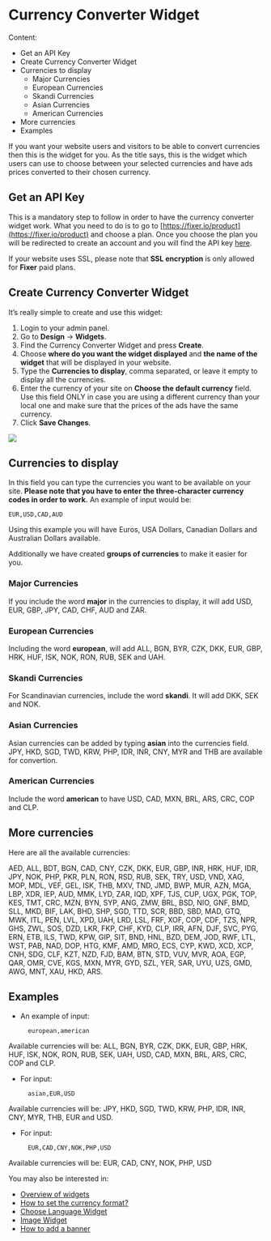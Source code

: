 # Currency Converter Widget

Content:
-   Get an API Key
-   Create Currency Converter Widget
-   Currencies to display
    -   Major Currencies
    -   European Currencies
    -   Skandi Currencies
    -   Asian Currencies
    -   American Currencies
-   More currencies
-   Examples

If you want your website users and visitors to be able to convert currencies then this is the widget for you. As the title says, this is the widget which users can use to choose between your selected currencies and have ads prices converted to their chosen currency.

## Get an API Key

This is a mandatory step to follow in order to have the currency converter widget work. What you need to do is to go to  [https://fixer.io/product](https://fixer.io/product)  and choose a plan. Once you choose the plan you will be redirected to create an account and you will find the API key  [here](https://fixer.io/dashboard).

If your website uses SSL, please note that  **SSL encryption**  is only allowed for  **Fixer**  paid plans.


## Create Currency Converter Widget

It’s really simple to create and use this widget:

1.  Login to your admin panel.
2.  Go to  **Design**  ->  **Widgets**.
3.  Find the Currency Converter Widget and press  **Create**.
4.  Choose  **where do you want the widget displayed**  and  **the name of the widget**  that will be displayed in your website.
5.  Type the  **Currencies to display**, comma separated, or leave it empty to display all the currencies.
6.  Enter the currency of your site on  **Choose the default currency**  field. Use this field ONLY in case you are using a different currency than your local one and make sure that the prices of the ads have the same currency.
7.  Click  **Save Changes**.

![](https://raw.githubusercontent.com/yclas/guides/master/images/currency%20conventor%20widget.png)

## Currencies to display


In this field you can type the currencies you want to be available on your site.
**Please note that you have to enter the three-character currency codes in order to work.** An example of input would be:

```
EUR,USD,CAD,AUD

```

Using this example you will have Euros, USA Dollars, Canadian Dollars and Australian Dollars available.

Additionally we have created  **groups of currencies**  to make it easier for you.

### Major Currencies

If you include the word  **major**  in the currencies to display, it will add USD, EUR, GBP, JPY, CAD, CHF, AUD and ZAR.

### European Currencies

Including the word  **european**, will add ALL, BGN, BYR, CZK, DKK, EUR, GBP, HRK, HUF, ISK, NOK, RON, RUB, SEK and UAH.

### Skandi Currencies

For Scandinavian currencies, include the word  **skandi**. It will add DKK, SEK and NOK.

### Asian Currencies

Asian currencies can be added by typing  **asian**  into the currencies field. JPY, HKD, SGD, TWD, KRW, PHP, IDR, INR, CNY, MYR and THB are available for convertion.

### American Currencies

Include the word  **american**  to have USD, CAD, MXN, BRL, ARS, CRC, COP and CLP.

## More currencies

Here are all the available currencies:

AED, ALL, BDT, BGN, CAD, CNY, CZK, DKK, EUR, GBP, INR, HRK, HUF, IDR, JPY, NOK, PHP, PKR, PLN, RON, RSD, RUB, SEK, TRY, USD, VND, XAG, MOP, MDL, VEF, GEL, ISK, THB, MXV, TND, JMD, BWP, MUR, AZN, MGA, LBP, XDR, IEP, AUD, MMK, LYD, ZAR, IQD, XPF, TJS, CUP, UGX, PGK, TOP, KES, TMT, CRC, MZN, BYN, SYP, ANG, ZMW, BRL, BSD, NIO, GNF, BMD, SLL, MKD, BIF, LAK, BHD, SHP, SGD, TTD, SCR, BBD, SBD, MAD, GTQ, MWK, ITL, PEN, LVL, XPD, UAH, LRD, LSL, FRF, XOF, COP, CDF, TZS, NPR, GHS, ZWL, SOS, DZD, LKR, FKP, CHF, KYD, CLP, IRR, AFN, DJF, SVC, PYG, ERN, ETB, ILS, TWD, KPW, GIP, SIT, BND, HNL, BZD, DEM, JOD, RWF, LTL, WST, PAB, NAD, DOP, HTG, KMF, AMD, MRO, ECS, CYP, KWD, XCD, XCP, CNH, SDG, CLF, KZT, NZD, FJD, BAM, BTN, STD, VUV, MVR, AOA, EGP, QAR, OMR, CVE, KGS, MXN, MYR, GYD, SZL, YER, SAR, UYU, UZS, GMD, AWG, MNT, XAU, HKD, ARS.

## Examples

-   An example of input:
    
    ```
      european,american
    
    ```
    

Available currencies will be: ALL, BGN, BYR, CZK, DKK, EUR, GBP, HRK, HUF, ISK, NOK, RON, RUB, SEK, UAH, USD, CAD, MXN, BRL, ARS, CRC, COP and CLP.

-   For input:
    
    ```
      asian,EUR,USD
    
    ```
    

Available currencies will be: JPY, HKD, SGD, TWD, KRW, PHP, IDR, INR, CNY, MYR, THB, EUR and USD.

-   For input:
    
    ```
      EUR,CAD,CNY,NOK,PHP,USD
    
    ```
    

Available currencies will be: EUR, CAD, CNY, NOK, PHP, USD



You may also be interested in:

-   [Overview of widgets](Widgets-overview.md)
-   [How to set the currency format?](General-currency-format.md)
-   [Choose Language Widget](Widgets-langauge-widget.md)
-   [Image Widget](Widgets-image-widget.md)
-   [How to add a banner](Appearance-how-to-add-a-banner.md)
